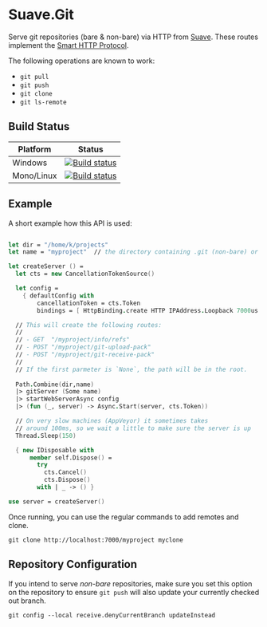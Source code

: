# Suave.Git

Serve git repositories (bare & non-bare) via HTTP from
[Suave](http://suave.io). These routes implement the [Smart HTTP
Protocol](https://github.com/git/git/blob/master/Documentation/technical/http-protocol.txt). 

The following operations are known to work:

- `git pull`
- `git push`
- `git clone`
- `git ls-remote`

## Build Status

| Platform   | Status         |
| --------   | -------------- |
| Windows    | [![Build status](https://ci.appveyor.com/api/projects/status/4ftgdgx0ujmb5f2j?svg=true)](https://travis-ci.org/SuaveIO/suave) |
| Mono/Linux | [![Build status](https://travis-ci.org/krgn/SuaveGit.svg?branch=master)](https://travis-ci.org/SuaveIO/suave) |

## Example

A short example how this API is used:

```fsharp

let dir = "/home/k/projects"
let name = "myproject"  // the directory containing .git (non-bare) or a bare repository

let createServer () =
  let cts = new CancellationTokenSource()

  let config =
    { defaultConfig with
        cancellationToken = cts.Token
        bindings = [ HttpBinding.create HTTP IPAddress.Loopback 7000us ] }

  // This will create the following routes:
  //
  // - GET  "/myproject/info/refs"
  // - POST "/myproject/git-upload-pack" 
  // - POST "/myproject/git-receive-pack" 
  //
  // If the first parmeter is `None`, the path will be in the root.
  
  Path.Combine(dir,name)
  |> gitServer (Some name) 
  |> startWebServerAsync config 
  |> (fun (_, server) -> Async.Start(server, cts.Token))

  // On very slow machines (AppVeyor) it sometimes takes
  // around 100ms, so we wait a little to make sure the server is up
  Thread.Sleep(150)

  { new IDisposable with
      member self.Dispose() =
        try
          cts.Cancel()
          cts.Dispose()
        with | _ -> () }

use server = createServer()

```

Once running, you can use the regular commands to add remotes and clone. 

```shell
git clone http://localhost:7000/myproject myclone
```

## Repository Configuration

If you intend to serve _non-bare_ repositories, make sure you set this
option on the repository to ensure `git push` will also update your
currently checked out branch.

```shell
git config --local receive.denyCurrentBranch updateInstead
```
